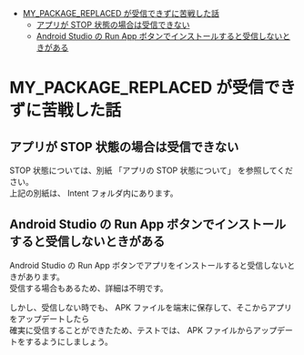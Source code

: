 <!-- TOC START min:1 max:3 link:true asterisk:false update:true -->
- [MY_PACKAGE_REPLACED が受信できずに苦戦した話](#my_package_replaced-が受信できずに苦戦した話)
  - [アプリが STOP 状態の場合は受信できない](#アプリが-stop-状態の場合は受信できない)
  - [Android Studio の Run App ボタンでインストールすると受信しないときがある](#android-studio-の-run-app-ボタンでインストールすると受信しないときがある)
<!-- TOC END -->


# MY_PACKAGE_REPLACED が受信できずに苦戦した話

## アプリが STOP 状態の場合は受信できない

STOP 状態については、別紙 「アプリの STOP 状態について」 を参照してください。  
上記の別紙は、 Intent フォルダ内にあります。


## Android Studio の Run App ボタンでインストールすると受信しないときがある

Android Studio の Run App ボタンでアプリをインストールすると受信しないときがあります。  
受信する場合もあるため、詳細は不明です。

しかし、受信しない時でも、 APK ファイルを端末に保存して、そこからアプリをアップデートしたら  
確実に受信することができたため、テストでは、 APK ファイルからアップデートをするようにしましょう。
